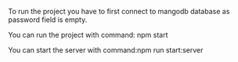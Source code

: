 To run the project you have to first connect to mangodb database as password field is empty.

You can run the project with command: npm start

You can start the server with command:npm run start:server  
